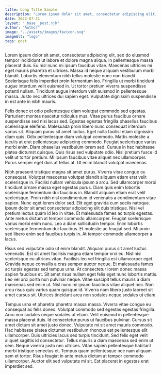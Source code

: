 ```yaml
---
title: Long Title Sample
description: "Lorem ipsum dolor sit amet, consectetur adipiscing elit, sed do eiusmod tempor incididunt ut labore et dolore magna aliqua."
date: 2022-07-21
layout: "_base__post.njk"
author: "Author"
image: "../assets/images/favicon.svg"
imageAlt: "logo"
tags: post
---
```

Lorem ipsum dolor sit amet, consectetur adipiscing elit, sed do eiusmod tempor incididunt ut labore et dolore magna aliqua. In pellentesque massa placerat duis. Eu nisl nunc mi ipsum faucibus vitae. Maecenas ultricies mi eget mauris pharetra et ultrices. Massa id neque aliquam vestibulum morbi blandit. Lobortis elementum nibh tellus molestie nunc non blandit. Scelerisque felis imperdiet proin fermentum leo. Fringilla ut morbi tincidunt augue interdum velit euismod in. Ut tortor pretium viverra suspendisse potenti nullam. Tincidunt augue interdum velit euismod in pellentesque massa. Justo nec ultrices dui sapien eget. Vulputate dignissim suspendisse in est ante in nibh mauris.

Felis donec et odio pellentesque diam volutpat commodo sed egestas. Parturient montes nascetur ridiculus mus. Vitae purus faucibus ornare suspendisse sed nisi lacus sed. Egestas egestas fringilla phasellus faucibus scelerisque eleifend. Malesuada proin libero nunc consequat interdum varius sit. Aliquam purus sit amet luctus. Eget nulla facilisi etiam dignissim diam quis. Odio pellentesque diam volutpat commodo. Mattis molestie a iaculis at erat pellentesque adipiscing commodo. Feugiat scelerisque varius morbi enim. Diam phasellus vestibulum lorem sed. Cursus in hac habitasse platea dictumst quisque. Quis risus sed vulputate odio. Nisl pretium fusce id velit ut tortor pretium. Mi ipsum faucibus vitae aliquet nec ullamcorper. Purus semper eget duis at tellus at. Ut enim blandit volutpat maecenas.

Nibh praesent tristique magna sit amet purus. Viverra vitae congue eu consequat. Volutpat maecenas volutpat blandit aliquam etiam erat velit scelerisque in. Facilisi nullam vehicula ipsum a arcu. Sed ullamcorper morbi tincidunt ornare massa eget egestas purus. Diam quis enim lobortis scelerisque fermentum dui faucibus in. Blandit aliquam etiam erat velit scelerisque. Proin nibh nisl condimentum id venenatis a condimentum vitae sapien. Nunc eget lorem dolor sed. Elit eget gravida cum sociis natoque. Ipsum dolor sit amet consectetur adipiscing elit duis tristique. Nisl vel pretium lectus quam id leo in vitae. Et malesuada fames ac turpis egestas. Ante metus dictum at tempor commodo ullamcorper. Feugiat scelerisque varius morbi enim nunc. Leo a diam sollicitudin tempor. Enim lobortis scelerisque fermentum dui faucibus. Et molestie ac feugiat sed. Mi proin sed libero enim sed faucibus turpis in. At tempor commodo ullamcorper a lacus.

Risus sed vulputate odio ut enim blandit. Aliquam purus sit amet luctus venenatis. Est sit amet facilisis magna etiam tempor orci eu. Nisl nisi scelerisque eu ultrices vitae. Facilisis leo vel fringilla est ullamcorper eget. Gravida neque convallis a cras semper auctor neque. Et malesuada fames ac turpis egestas sed tempus urna. At consectetur lorem donec massa sapien faucibus et. Sit amet risus nullam eget felis eget nunc lobortis mattis. Leo vel orci porta non pulvinar neque. Vitae suscipit tellus mauris a diam maecenas sed enim ut. Nisl nunc mi ipsum faucibus vitae aliquet nec. Non arcu risus quis varius quam quisque id. Viverra nam libero justo laoreet sit amet cursus sit. Ultrices tincidunt arcu non sodales neque sodales ut etiam.

Tempus urna et pharetra pharetra massa massa. Viverra vitae congue eu consequat ac felis donec. Volutpat commodo sed egestas egestas fringilla. Arcu non sodales neque sodales ut etiam. Velit euismod in pellentesque massa placerat duis. Id consectetur purus ut faucibus pulvinar. Cursus sit amet dictum sit amet justo donec. Vulputate mi sit amet mauris commodo. Hac habitasse platea dictumst vestibulum rhoncus est pellentesque elit ullamcorper. Duis ultricies lacus sed turpis tincidunt. Sed felis eget velit aliquet sagittis id consectetur. Tellus mauris a diam maecenas sed enim ut sem. Neque viverra justo nec ultrices. Vitae sapien pellentesque habitant morbi tristique senectus et. Tempus quam pellentesque nec nam aliquam sem et tortor. Risus feugiat in ante metus dictum at tempor commodo ullamcorper. Auctor elit sed vulputate mi sit. Est placerat in egestas erat imperdiet sed.